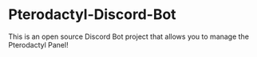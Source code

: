 # Pterodactyl-Discord-Bot
This is an open source Discord Bot project that allows you to manage the Pterodactyl Panel!
